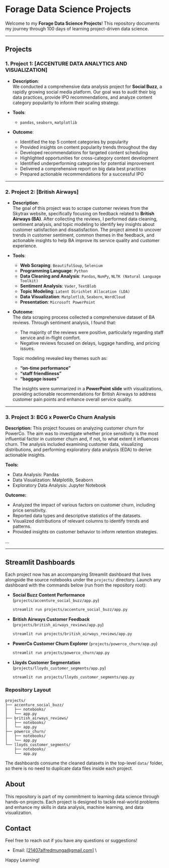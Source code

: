 # Forage Data Science Projects

Welcome to my **Forage Data Science Projects**! This repository documents my journey through 100 days of learning project-driven data science.

---

## Projects

### 1. **Project 1: [ACCENTURE DATA ANALYTICS AND VISUALIZATION]**

- **Description**:  
  We conducted a comprehensive data analysis project for **Social Buzz**, a rapidly growing social media platform. Our goal was to audit their big data practices, provide IPO recommendations, and analyze content category popularity to inform their scaling strategy.

 
- **Tools**:
  - `pandas`, `seaborn`, `matplotlib`

- **Outcome**:  
 
  - Identified the top 5 content categories by popularity
  - Provided insights on content popularity trends throughout the day
  - Developed recommendations for targeted content scheduling
  - Highlighted opportunities for cross-category content development
  - Identified underperforming categories for potential improvement
  - Delivered a comprehensive report on big data best practices
  - Prepared actionable recommendations for a successful IPO

---

### 2. **Project 2: [British Airways]**

- **Description**:  
  The goal of this project was to scrape customer reviews from the Skytrax website, specifically focusing on feedback related to **British Airways (BA)**. After collecting the reviews, I performed data cleaning, sentiment analysis, and topic modeling to identify key insights about customer satisfaction and dissatisfaction. The project aimed to uncover trends in customer sentiment, common themes in the feedback, and actionable insights to help BA improve its service quality and customer experience.

- **Tools**:  
  - **Web Scraping**: `BeautifulSoup`, `Selenium`
  - **Programming Language**: `Python`
  - **Data Cleaning and Analysis**: `Pandas`, `NumPy`, `NLTK (Natural Language Toolkit)`
  - **Sentiment Analysis**: `Vader`, `TextBlob`
  - **Topic Modeling**: `Latent Dirichlet Allocation (LDA)`
  - **Data Visualization**: `Matplotlib`, `Seaborn`, `WordCloud`
  - **Presentation**: `Microsoft PowerPoint`

- **Outcome**:  
  The data scraping process collected a comprehensive dataset of BA reviews. Through sentiment analysis, I found that:
  - The majority of the reviews were positive, particularly regarding staff service and in-flight comfort.
  - Negative reviews focused on delays, luggage handling, and pricing issues.  

  Topic modeling revealed key themes such as:
  - **“on-time performance”**
  - **“staff friendliness”**
  - **“baggage issues”**

  The insights were summarized in a **PowerPoint slide** with visualizations, providing actionable recommendations for British Airways to address customer pain points and enhance overall service quality.

---


### 3. **Project 3: BCG x PowerCo Churn Analysis**

**Description:**
This project focuses on analyzing customer churn for PowerCo. The aim was to investigate whether price sensitivity is the most influential factor in customer churn and, if not, to what extent it influences churn. The analysis included examining customer data, visualizing distributions, and performing exploratory data analysis (EDA) to derive actionable insights.

**Tools:**

- Data Analysis: Pandas
- Data Visualization: Matplotlib, Seaborn
- Exploratory Data Analysis: Jupyter Notebook

**Outcome:**

- Analyzed the impact of various factors on customer churn, including price sensitivity.
- Reported data types and descriptive statistics of the datasets.
- Visualized distributions of relevant columns to identify trends and patterns.
- Provided insights on customer behavior to inform retention strategies.

...

---

## Streamlit Dashboards

Each project now has an accompanying Streamlit dashboard that lives alongside the source notebooks under the `projects/` directory. Launch any dashboard with the commands below (run from the repository root):

- **Social Buzz Content Performance** (`projects/accenture_social_buzz/app.py`)

  ```bash
  streamlit run projects/accenture_social_buzz/app.py
  ```

- **British Airways Customer Feedback** (`projects/british_airways_reviews/app.py`)

  ```bash
  streamlit run projects/british_airways_reviews/app.py
  ```

- **PowerCo Customer Churn Explorer** (`projects/powerco_churn/app.py`)

  ```bash
  streamlit run projects/powerco_churn/app.py
  ```

- **Lloyds Customer Segmentation** (`projects/lloyds_customer_segments/app.py`)

  ```bash
  streamlit run projects/lloyds_customer_segments/app.py
  ```

### Repository Layout

```text
projects/
├── accenture_social_buzz/
│   ├── notebooks/
│   └── app.py
├── british_airways_reviews/
│   ├── notebooks/
│   └── app.py
├── powerco_churn/
│   ├── notebooks/
│   └── app.py
└── lloyds_customer_segments/
    ├── notebooks/
    └── app.py
```

The dashboards consume the cleaned datasets in the top-level `data/` folder, so there is no need to duplicate data files inside each project.

## About

This repository is part of my commitment to learning data science through hands-on projects. Each project is designed to tackle real-world problems and enhance my skills in data analysis, machine learning, and data visualization.

## Contact

Feel free to reach out if you have any questions or suggestions!

- Email: [21407alfredmunga@gmail.com]
\

Happy Learning!
